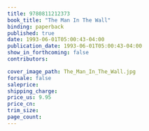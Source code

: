 ```yaml
---
title: 9780811212373
book_title: "The Man In The Wall"
binding: paperback
published: true
date: 1993-06-01T05:00:43-04:00
publication_date: 1993-06-01T05:00:43-04:00
show_in_forthcoming: false
contributors:

cover_image_path: The_Man_In_The_Wall.jpg
forsale: false
saleprice:
shipping_charge:
price_us: 9.95
price_cn:
trim_size:
page_count:
---
```


